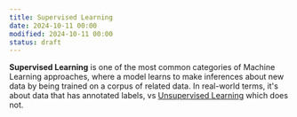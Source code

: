 ```yaml
---
title: Supervised Learning
date: 2024-10-11 00:00
modified: 2024-10-11 00:00
status: draft
---
```


**Supervised Learning** is one of the most common categories of Machine Learning approaches, where a model learns to make inferences about new data by being trained on a corpus of related data. In real-world terms, it's about data that has annotated labels, vs [Unsupervised Learning](unsupervised-learning.md) which does not.
